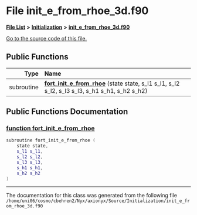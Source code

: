 
# File init\_e\_from\_rhoe\_3d.f90


[**File List**](files.md) **>** [**Initialization**](dir_71a4420ed1f8982e7234eb6a0b7e6d5d.md) **>** [**init\_e\_from\_rhoe\_3d.f90**](init__e__from__rhoe__3d_8f90.md)

[Go to the source code of this file.](init__e__from__rhoe__3d_8f90_source.md)


















## Public Functions

| Type | Name |
| ---: | :--- |
|  subroutine | [**fort\_init\_e\_from\_rhoe**](init__e__from__rhoe__3d_8f90.md#function-fort-init-e-from-rhoe) (state state, s\_l1 s\_l1, s\_l2 s\_l2, s\_l3 s\_l3, s\_h1 s\_h1, s\_h2 s\_h2) <br> |








## Public Functions Documentation


### <a href="#function-fort-init-e-from-rhoe" id="function-fort-init-e-from-rhoe">function fort\_init\_e\_from\_rhoe </a>


```cpp
subroutine fort_init_e_from_rhoe (
    state state,
    s_l1 s_l1,
    s_l2 s_l2,
    s_l3 s_l3,
    s_h1 s_h1,
    s_h2 s_h2
) 
```



------------------------------
The documentation for this class was generated from the following file `/home/uni06/cosmo/cbehren2/Nyx/axionyx/Source/Initialization/init_e_from_rhoe_3d.f90`